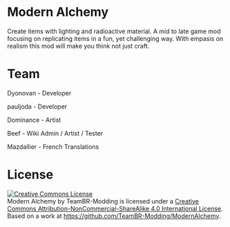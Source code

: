 Modern Alchemy
====================
Create items with lighting and radioactive material. A mid to late game mod focusing on replicating items in a fun, yet challenging way. With empasis on realism this mod will make you think not just craft.

Team
====================
Dyonovan   - Developer

pauljoda   - Developer

Dominance  - Artist

Beef       - Wiki Admin / Artist / Tester

Mazdallier - French Translations



License
===============
<a rel="license" href="http://creativecommons.org/licenses/by-nc-sa/4.0/"><img alt="Creative Commons License" style="border-width:0" src="https://i.creativecommons.org/l/by-nc-sa/4.0/88x31.png" /></a><br /><span xmlns:dct="http://purl.org/dc/terms/" href="http://purl.org/dc/dcmitype/Dataset" property="dct:title" rel="dct:type">Modern Alchemy</span> by <span xmlns:cc="http://creativecommons.org/ns#" property="cc:attributionName">TeamBR-Modding</span> is licensed under a <a rel="license" href="http://creativecommons.org/licenses/by-nc-sa/4.0/">Creative Commons Attribution-NonCommercial-ShareAlike 4.0 International License</a>.<br />Based on a work at <a xmlns:dct="http://purl.org/dc/terms/" href="https://github.com/TeamBR-Modding/ModernAlchemy" rel="dct:source">https://github.com/TeamBR-Modding/ModernAlchemy</a>.
